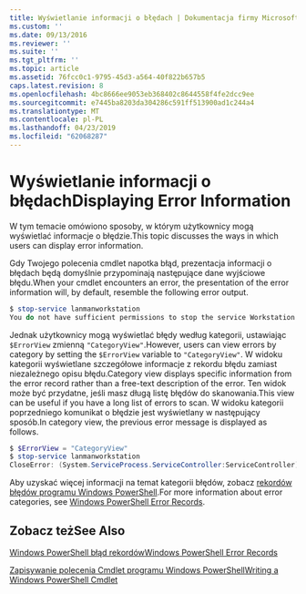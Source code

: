 ```yaml
---
title: Wyświetlanie informacji o błędach | Dokumentacja firmy Microsoft
ms.custom: ''
ms.date: 09/13/2016
ms.reviewer: ''
ms.suite: ''
ms.tgt_pltfrm: ''
ms.topic: article
ms.assetid: 76fcc0c1-9795-45d3-a564-40f822b657b5
caps.latest.revision: 8
ms.openlocfilehash: 4bc8666ee9053eb368402c8644558f4fe2dcc9ee
ms.sourcegitcommit: e7445ba8203da304286c591ff513900ad1c244a4
ms.translationtype: MT
ms.contentlocale: pl-PL
ms.lasthandoff: 04/23/2019
ms.locfileid: "62068287"
---
```

# <a name="displaying-error-information"></a><span data-ttu-id="f4b2e-102">Wyświetlanie informacji o błędach</span><span class="sxs-lookup"><span data-stu-id="f4b2e-102">Displaying Error Information</span></span>

<span data-ttu-id="f4b2e-103">W tym temacie omówiono sposoby, w którym użytkownicy mogą wyświetlać informacje o błędzie.</span><span class="sxs-lookup"><span data-stu-id="f4b2e-103">This topic discusses the ways in which users can display error information.</span></span>

<span data-ttu-id="f4b2e-104">Gdy Twojego polecenia cmdlet napotka błąd, prezentacja informacji o błędach będą domyślnie przypominają następujące dane wyjściowe błędu.</span><span class="sxs-lookup"><span data-stu-id="f4b2e-104">When your cmdlet encounters an error, the presentation of the error information will, by default, resemble the following error output.</span></span>

```powershell
$ stop-service lanmanworkstation
You do not have sufficient permissions to stop the service Workstation.
```

<span data-ttu-id="f4b2e-105">Jednak użytkownicy mogą wyświetlać błędy według kategorii, ustawiając `$ErrorView` zmienną `"CategoryView"`.</span><span class="sxs-lookup"><span data-stu-id="f4b2e-105">However, users can view errors by category by setting the `$ErrorView` variable to `"CategoryView"`.</span></span> <span data-ttu-id="f4b2e-106">W widoku kategorii wyświetlane szczegółowe informacje z rekordu błędu zamiast niezależnego opisu błędu.</span><span class="sxs-lookup"><span data-stu-id="f4b2e-106">Category view displays specific information from the error record rather than a free-text description of the error.</span></span> <span data-ttu-id="f4b2e-107">Ten widok może być przydatne, jeśli masz długą listę błędów do skanowania.</span><span class="sxs-lookup"><span data-stu-id="f4b2e-107">This view can be useful if you have a long list of errors to scan.</span></span> <span data-ttu-id="f4b2e-108">W widoku kategorii poprzedniego komunikat o błędzie jest wyświetlany w następujący sposób.</span><span class="sxs-lookup"><span data-stu-id="f4b2e-108">In category view, the previous error message is displayed as follows.</span></span>

```powershell
$ $ErrorView = "CategoryView"
$ stop-service lanmanworkstation
CloseError: (System.ServiceProcess.ServiceController:ServiceController) [stop-service], ServiceCommandException
```

<span data-ttu-id="f4b2e-109">Aby uzyskać więcej informacji na temat kategorii błędów, zobacz [rekordów błędów programu Windows PowerShell](./windows-powershell-error-records.md).</span><span class="sxs-lookup"><span data-stu-id="f4b2e-109">For more information about error categories, see [Windows PowerShell Error Records](./windows-powershell-error-records.md).</span></span>

## <a name="see-also"></a><span data-ttu-id="f4b2e-110">Zobacz też</span><span class="sxs-lookup"><span data-stu-id="f4b2e-110">See Also</span></span>

[<span data-ttu-id="f4b2e-111">Windows PowerShell błąd rekordów</span><span class="sxs-lookup"><span data-stu-id="f4b2e-111">Windows PowerShell Error Records</span></span>](./windows-powershell-error-records.md)

[<span data-ttu-id="f4b2e-112">Zapisywanie polecenia Cmdlet programu Windows PowerShell</span><span class="sxs-lookup"><span data-stu-id="f4b2e-112">Writing a Windows PowerShell Cmdlet</span></span>](./writing-a-windows-powershell-cmdlet.md)
